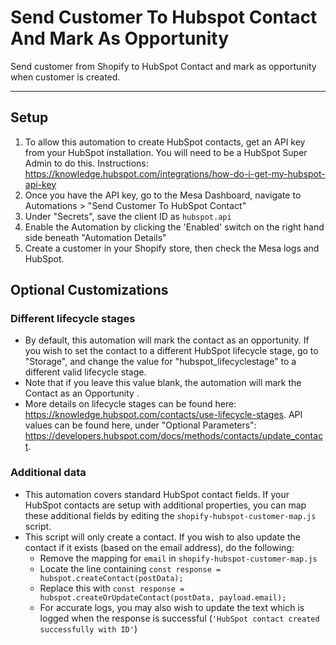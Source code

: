 # Send Customer To Hubspot Contact And Mark As Opportunity

Send customer from Shopify to HubSpot Contact and mark as opportunity when customer is created.

---
## Setup
1. To allow this automation to create HubSpot contacts, get an API key from your HubSpot installation. You will need to be a HubSpot Super Admin to do this. Instructions: https://knowledge.hubspot.com/integrations/how-do-i-get-my-hubspot-api-key
2. Once you have the API key, go to the Mesa Dashboard, navigate to Automations > "Send Customer To HubSpot Contact"
3. Under "Secrets", save the client ID as `hubspot.api`
4. Enable the Automation by clicking the 'Enabled' switch on the right hand side beneath "Automation Details"
5. Create a customer in your Shopify store, then check the Mesa logs and HubSpot. 

## Optional Customizations

### Different lifecycle stages
- By default, this automation will mark the contact as an opportunity. If you wish to set the contact to a different HubSpot lifecycle stage, go to "Storage", and change the value for "hubspot_lifecyclestage" to a different valid lifecycle stage. 
- Note that if you leave this value blank, the automation will mark the Contact as an Opportunity .
- More details on lifecycle stages can be found here: https://knowledge.hubspot.com/contacts/use-lifecycle-stages. API values can be found here, under "Optional Parameters": https://developers.hubspot.com/docs/methods/contacts/update_contact.

### Additional data
- This automation covers standard HubSpot contact fields. If your HubSpot contacts are setup with additional properties, you can map these additional fields by editing the `shopify-hubspot-customer-map.js` script.
- This script will only create a contact. If you wish to also update the contact if it exists (based on the email address), do the following:
  - Remove the mapping for `email` in `shopify-hubspot-customer-map.js`
  - Locate the line containing `const response = hubspot.createContact(postData);`
  - Replace this with `const response = hubspot.createOrUpdateContact(postData, payload.email);`
  - For accurate logs, you may also wish to update the text which is logged when the response is successful (`'HubSpot contact created successfully with ID'`)